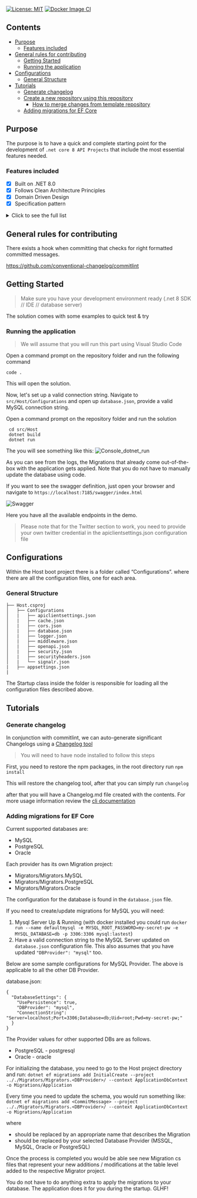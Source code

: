 [![License: MIT](https://img.shields.io/badge/License-MIT-yellow.svg)](https://github.com/crisanchez/CleanArchitectureAppK/blob/master/LICENSE)
[![Docker Image CI](https://github.com/DosEspaciosDev/template-dotnet-webapi/actions/workflows/docker-image-validation.yml/badge.svg)](https://github.com/DosEspaciosDev/template-dotnet-webapi/actions/workflows/docker-image-validation.yml)

## Contents

<!--TOC-->
  - [Purpose](#purpose)
    - [Features included](#features-included)
  - [General rules for contributing](#general-rules-for-contributing)
    - [Getting Started](#getting-started)
    - [Running the application](#running-the-application)
  - [Configurations](#configurations)
    - [General Structure](#general-structure)
  - [Tutorials](#tutorials)
    - [Generate changelog](#generate-changelog)
    - [Create a new repository using this repository](#create-a-new-repository-using-this-repository)
      - [How to merge changes from template repository](#how-to-merge-changes-from-template-repository)
    - [Adding migrations for EF Core](#adding-migrations-for-ef-core)
<!--/TOC-->

## Purpose

The purpose is to have a quick and complete starting point for the development of `.net core 8 API Projects` that include the most essential features needed.

### Features included
- [x] Built on .NET 8.0
- [x] Follows Clean Architecture Principles
- [x] Domain Driven Design
- [x] Specification pattern
<details>
    <summary>Click to see the full list</summary>

- [x] Husky.Net for git hook tasks
- [x] MediatR - CQRS
- [x] ApiClient abstraction
- [x] Multidatabase support (MySQL, Oracle & PostgreSQL)
- [x] Uses Entity Framework Core as DB Abstraction
- [x] Flexible Repository Pattern
- [x] Dapper Integration for Optimal Performance
- [x] Serilog Integration
- [x] OpenAPI - Supports Client Service Generation
- [x] Mapster Integration for Quicker Mapping
- [x] API Versioning (Allows versioned & version neutral controllers)
- [x] In Memory Response Caching
- [ ] Distributed Response Caching with REDIS
- [x] Fluent Validation for Request validation
- [x] Code Analysis & StyleCop Integration with Rulesets
- [x] JSON Based Localization
- [x] Test Projects (xUnit)
- [x] SignalR Notifications
- [ ] JWT & Cognito Authentication
</details>

## General rules for contributing
 
 There exists a hook when committing that checks for right formatted committed messages.
 
 https://github.com/conventional-changelog/commitlint

## Getting Started

> Make sure you have your development environment ready (.net 8 SDK // IDE // database server)

The solution comes with some examples to quick test & try

### Running the application
> We will assume that you will run this part using Visual Studio Code

Open a command prompt on the repository folder and run the following command

``` code . ```

This will open the solution.

Now, let's set up a valid connection string. Navigate to `src/Host/Configurations` and open up `database.json`, provide a valid MySQL connection string.


Open a command prompt on the repository folder and run the solution

```
 cd src/Host
 dotnet build
 dotnet run
```

The you will see something like this:
![Console_dotnet_run](https://user-images.githubusercontent.com/37070054/162247883-d9702a18-f849-43e3-ac4e-b7f69a1b9065.PNG)

As you can see from the logs, the Migrations that already come out-of-the-box with the application gets applied. Note that you do not have to manually update the database using code.

If you want to see the swagger definition, just open your browser and navigate to `https://localhost:7185/swagger/index.html`

![Swagger]()

Here you have all the available endpoints in the demo.
> Please note that for the Twitter section to work, you need to provide your own twitter credential in the apiclientsettings.json configuration file 

## Configurations
Within the Host boot project there is a folder called “Configurations”. where there are all the configuration files, one for each area.

### General Structure
```
├── Host.csproj
│   ├── Configurations
│   |   ├── apiclientsettings.json
│   |   ├── cache.json
│   |   ├── cors.json
│   |   ├── database.json
│   |   ├── logger.json
│   |   ├── middleware.json
│   |   ├── openapi.json
│   |   ├── security.json
│   |   ├── securityheaders.json
│   |   └── signalr.json
|   ├── appsettings.json
|
```
The Startup class inside the folder is responsible for loading all the configuration files described above.

## Tutorials
### Generate changelog
In conjunction with commitlint, we can auto-generate significant Changelogs using a [Changelog tool](https://github.com/lob/generate-changelog)
> You will need to have node installed to follow this steps

First, you need to restore the npm packages, in the root directory run `npm install`

This will restore the changelog tool, after that you can simply run `changelog`

after that you will have a Changelog.md file created with the contents. For more usage information review the [cli documentation](https://github.com/lob/generate-changelog)

### Adding migrations for EF Core
Current supported databases are:
- MySQL
- PostgreSQL
- Oracle

Each provider has its own Migration project:
- Migrators/Migrators.MySQL
- Migrators/Migrators.PostgreSQL
- Migrators/Migrators.Oracle

The configuration for the database is found in the `database.json` file.

If you need to create/update migrations for MySQL you will need:
1. Mysql Server Up & Running (with docker installed you could run `docker run --name defaultmysql -e MYSQL_ROOT_PASSWORD=my-secret-pw -e MYSQL_DATABASE=db -p 3306:3306 mysql:lastest`)
2. Have a valid connection string to the MySQL Server updated on `database.json` configuration file. This also assumes that you have updated `"DBProvider": "mysql"` too.

Below are some sample configurations for MySQL Provider. The above is applicable to all the other DB Provider.

database.json:
```
{
  "DatabaseSettings": {
    "UsePersistence": true,
    "DBProvider": "mysql",
    "ConnectionString": "Server=localhost;Port=3306;Database=db;Uid=root;Pwd=my-secret-pw;"
  }
}
```

The Provider values for other supported DBs are as follows.
- PostgreSQL - postgresql
- Oracle - oracle

For initializing the database, you need to go to the Host project directory and run:
`dotnet ef migrations add InitialCreate --project .././Migrators/Migrators.<DBProvider>/ --context ApplicationDbContext -o Migrations/Application`

Every time you need to update the schema, you would run something like:
`dotnet ef migrations add <CommitMessage> --project .././Migrators/Migrators.<DBProvider>/ --context ApplicationDbContext -o Migrations/Application`

where
- <CommitMessage> should be replaced by an appropriate name that describes the Migration
- <DBProvider> should be replaced by your selected Database Provider (MSSQL, MySQL, Oracle or PostgreSQL)

Once the process is completed you would be able see new Migration cs files that represent your new additions / modifications at the table level added to the respective Migrator project.

You do not have to do anything extra to apply the migrations to your database. The application does it for you during the startup. GLHF!<!--TOC-->

